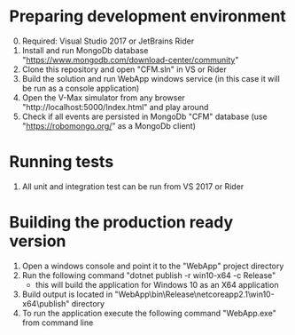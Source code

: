 # Preparing development environment
0) Required: Visual Studio 2017 or JetBrains Rider
1) Install and run MongoDb database "https://www.mongodb.com/download-center/community"
2) Clone this repository and open "CFM.sln" in VS or Rider
4) Build the solution and run WebApp windows service (in this case it will be run as a console application)
5) Open the V-Max simulator from any browser "http://localhost:5000/Index.html" and play around
6) Check if all events are persisted in MongoDb "CFM" database (use "https://robomongo.org/" as a MongoDb client)

# Running tests
1) All unit and integration test can be run from VS 2017 or Rider


# Building the production ready version
1) Open a windows console and point it to the "WebApp" project directory
2) Run the following command "dotnet publish -r win10-x64 -c Release"
    * this will build the application for Windows 10 as an X64 application
3) Build output is located in "WebApp\bin\Release\netcoreapp2.1\win10-x64\publish" directory
4) To run the application execute the following command "WebApp.exe" from command line